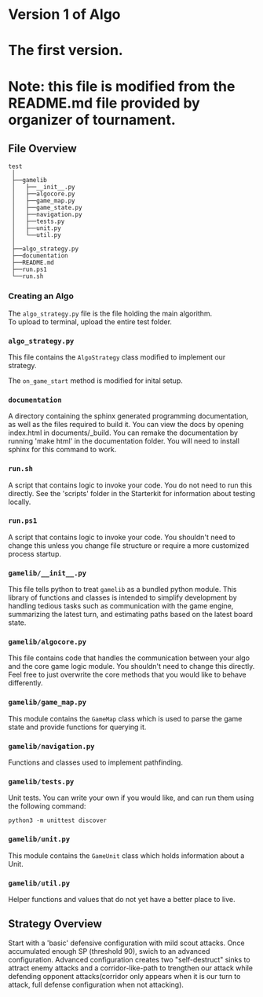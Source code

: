# Version 1 of Algo
# The first version.

# Note: this file is modified from the README.md file provided by organizer of tournament.
 
## File Overview

```
test
 │
 ├──gamelib
 │   ├──__init__.py
 │   ├──algocore.py
 │   ├──game_map.py
 │   ├──game_state.py
 │   ├──navigation.py
 │   ├──tests.py
 │   ├──unit.py
 │   └──util.py
 │
 ├──algo_strategy.py
 ├──documentation
 ├──README.md
 ├──run.ps1
 └──run.sh
```

### Creating an Algo

The `algo_strategy.py` file is the file holding the main algorithm.  
To upload to terminal, upload the entire test folder.

### `algo_strategy.py`

This file contains the `AlgoStrategy` class modified to implement our strategy.

The `on_game_start` method is modified for inital setup.

### `documentation`

A directory containing the sphinx generated programming documentation, as well as the files required
to build it. You can view the docs by opening index.html in documents/_build.
You can remake the documentation by running 'make html' in the documentation folder.
You will need to install sphinx for this command to work.

### `run.sh`

A script that contains logic to invoke your code. You do not need to run this directly.
See the 'scripts' folder in the Starterkit for information about testing locally.

### `run.ps1`

A script that contains logic to invoke your code. You shouldn't need to change
this unless you change file structure or require a more customized process
startup.

### `gamelib/__init__.py`

This file tells python to treat `gamelib` as a bundled python module. This
library of functions and classes is intended to simplify development by
handling tedious tasks such as communication with the game engine, summarizing
the latest turn, and estimating paths based on the latest board state.

### `gamelib/algocore.py`

This file contains code that handles the communication between your algo and the
core game logic module. You shouldn't need to change this directly. Feel free to 
just overwrite the core methods that you would like to behave differently. 

### `gamelib/game_map.py`

This module contains the `GameMap` class which is used to parse the game state
and provide functions for querying it. 

### `gamelib/navigation.py`

Functions and classes used to implement pathfinding.

### `gamelib/tests.py`

Unit tests. You can write your own if you would like, and can run them using
the following command:

    python3 -m unittest discover

### `gamelib/unit.py`

This module contains the `GameUnit` class which holds information about a Unit.

### `gamelib/util.py`

Helper functions and values that do not yet have a better place to live.

## Strategy Overview

Start with a 'basic' defensive configuration with mild scout attacks. Once accumulated enough SP (threshold 90), swich to an advanced configuration. Advanced configuration creates two "self-destruct" sinks to attract enemy attacks and a corridor-like-path to trengthen our attack while defending opponent attacks(corridor only appears when it is our turn to attack, full defense configuration when not attacking). 


